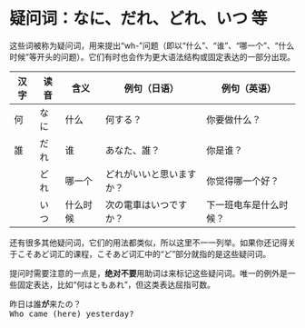 # 疑问词：なに、だれ、どれ、いつ 等

这些词被称为疑问词，用来提出“wh-”问题（即以“什么”、“谁”、“哪一个”、“什么时候”等开头的问题）。它们有时也会作为更大语法结构或固定表达的一部分出现。

| 汉字 | 读音       | 含义   | 例句（日语）             | 例句（英语）                    |
|------|------------|--------|--------------------------|--------------------------------|
| 何   | なに       | 什么   | 何する？                 | 你要做什么？                   |
| 誰   | だれ       | 谁     | あなた、誰？             | 你是谁？                       |
|      | どれ       | 哪一个 | どれがいいと思いますか？ | 你觉得哪一个好？               |
|      | いつ       | 什么时候 | 次の電車はいつですか？   | 下一班电车是什么时候？         |

还有很多其他疑问词，它们的用法都类似，所以这里不一一列举。如果你还记得关于こそあど词汇的课程，こそあど词汇中的“ど”部分就指的是这些疑问词。

提问时需要注意的一点是，**绝对不要**用助词は来标记这些疑问词。唯一的例外是一些固定表达，比如“何はともあれ”，但这类表达屈指可数。

<pre>
昨日は誰<b>が</b>来たの？
Who came (here) yesterday?
</pre>